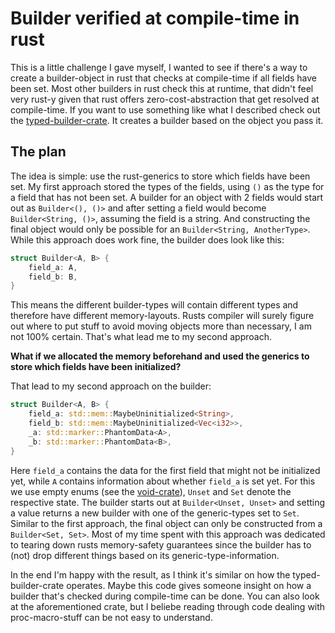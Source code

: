 # Builder verified at compile-time in rust

This is a little challenge I gave myself, I wanted to see if there's a way to create a builder-object in rust that checks at compile-time if all fields have been set. Most other builders in rust check this at runtime, that didn't feel very rust-y given that rust offers zero-cost-abstraction that get resolved at compile-time. If you want to use something like what I described check out the [typed-builder-crate](https://crates.io/crates/typed-builder). It creates a builder based on the object you pass it.

## The plan

The idea is simple: use the rust-generics to store which fields have been set. My first approach stored the types of the fields, using `()` as the type for a field that has not been set. A builder for an object with 2 fields would start out as `Builder<(), ()>` and after setting a field would become `Builder<String, ()>`, assuming the field is a string. And constructing the final object would only be possible for an `Builder<String, AnotherType>`. While this approach does work fine, the builder does look like this:  
```rust
struct Builder<A, B> {
	field_a: A,
	field_b: B,
}
```
This means the different builder-types will contain different types and therefore have different memory-layouts. Rusts compiler will surely figure out where to put stuff to avoid moving objects more than necessary, I am not 100% certain. That's what lead me to my second approach.

**What if we allocated the memory beforehand and used the generics to store which fields have been initialized?**

That lead to my second approach on the builder:  
```rust
struct Builder<A, B> {
	field_a: std::mem::MaybeUninitialized<String>,
	field_b: std::mem::MaybeUninitialized<Vec<i32>>,
	_a: std::marker::PhantomData<A>,
	_b: std::marker::PhantomData<B>,
}
```
Here `field_a` contains the data for the first field that might not be initialized yet, while `A` contains information about whether `field_a` is set yet. For this we use empty enums (see the [void-crate](https://crates.io/crates/void)), `Unset` and `Set` denote the respective state. The builder starts out at `Builder<Unset, Unset>` and setting a value returns a new builder with one of the generic-types set to `Set`. Similar to the first approach, the final object can only be constructed from a `Builder<Set, Set>`. Most of my time spent with this approach was dedicated to tearing down rusts memory-safety guarantees since the builder has to (not) drop different things based on its generic-type-information.

In the end I'm happy with the result, as I think it's similar on how the typed-builder-crate operates. Maybe this code gives someone insight on how a builder that's checked during compile-time can be done. You can also look at the aforementioned crate, but I beliebe reading through code dealing with proc-macro-stuff can be not easy to understand.

